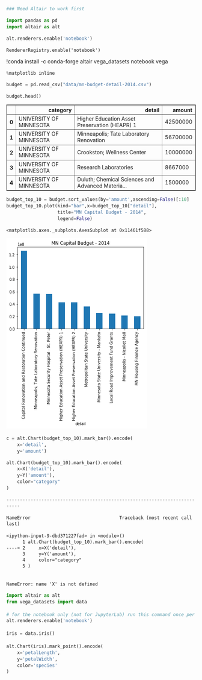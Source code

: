 

```python
### Need Altair to work first
```


```python
import pandas as pd
import altair as alt
```


```python
alt.renderers.enable('notebook')
```




    RendererRegistry.enable('notebook')


!conda install -c conda-forge altair vega_datasets notebook vega

```python
%matplotlib inline
```


```python
budget = pd.read_csv("data/mn-budget-detail-2014.csv")
```


```python
budget.head()
```




<div>
<style scoped>
    .dataframe tbody tr th:only-of-type {
        vertical-align: middle;
    }

    .dataframe tbody tr th {
        vertical-align: top;
    }

    .dataframe thead th {
        text-align: right;
    }
</style>
<table border="1" class="dataframe">
  <thead>
    <tr style="text-align: right;">
      <th></th>
      <th>category</th>
      <th>detail</th>
      <th>amount</th>
    </tr>
  </thead>
  <tbody>
    <tr>
      <th>0</th>
      <td>UNIVERSITY OF MINNESOTA</td>
      <td>Higher Education Asset Preservation (HEAPR) 1</td>
      <td>42500000</td>
    </tr>
    <tr>
      <th>1</th>
      <td>UNIVERSITY OF MINNESOTA</td>
      <td>Minneapolis; Tate Laboratory Renovation</td>
      <td>56700000</td>
    </tr>
    <tr>
      <th>2</th>
      <td>UNIVERSITY OF MINNESOTA</td>
      <td>Crookston; Wellness Center</td>
      <td>10000000</td>
    </tr>
    <tr>
      <th>3</th>
      <td>UNIVERSITY OF MINNESOTA</td>
      <td>Research Laboratories</td>
      <td>8667000</td>
    </tr>
    <tr>
      <th>4</th>
      <td>UNIVERSITY OF MINNESOTA</td>
      <td>Duluth; Chemical Sciences and Advanced Materia...</td>
      <td>1500000</td>
    </tr>
  </tbody>
</table>
</div>




```python
budget_top_10 = budget.sort_values(by='amount',ascending=False)[:10]
budget_top_10.plot(kind="bar",x=budget_top_10["detail"],
                   title="MN Capital Budget - 2014",
                   legend=False)
```




    <matplotlib.axes._subplots.AxesSubplot at 0x11461f588>




![png](Budget_files/Budget_7_1.png)



```python
c = alt.Chart(budget_top_10).mark_bar().encode(
    x='detail',
    y='amount')

```


```python
alt.Chart(budget_top_10).mark_bar().encode(
    x=X('detail'),
    y=Y('amount'),
    color="category"
)
```


    ---------------------------------------------------------------------------

    NameError                                 Traceback (most recent call last)

    <ipython-input-9-dbd371227fad> in <module>()
          1 alt.Chart(budget_top_10).mark_bar().encode(
    ----> 2     x=X('detail'),
          3     y=Y('amount'),
          4     color="category"
          5 )


    NameError: name 'X' is not defined



```python
import altair as alt
from vega_datasets import data

# for the notebook only (not for JupyterLab) run this command once per session
alt.renderers.enable('notebook')

iris = data.iris()

alt.Chart(iris).mark_point().encode(
    x='petalLength',
    y='petalWidth',
    color='species'
)
```


<div class="vega-embed" id="659794fe-b294-40a9-8839-5eed4c7ae1e6"></div>

<style>
.vega-embed .error p {
    color: firebrick;
    font-size: 14px;
}
</style>








    


